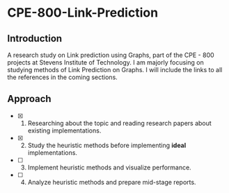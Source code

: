 # CPE-800-Link-Prediction
## Introduction
A research study on Link prediction using Graphs, part of the CPE - 800 projects at Stevens Institute of Technology. I am majorly focusing on studying methods of Link Prediction on Graphs. I will include the links to all the references in the coming sections. 

## Approach
- [x] 1. Researching about the topic and reading research papers about existing implementations.
- [x] 2. Study the heuristic methods before implementing **ideal** implementations. 
- [ ] 3. Implement heuristic methods and visualize performance.
- [ ] 4. Analyze heuristic methods and prepare mid-stage reports. 

